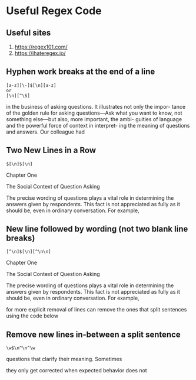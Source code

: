 # Useful Regex Code

## Useful sites

1. https://regex101.com/
1. https://ihateregex.io/

## Hyphen work breaks at the end of a line

```regex
[a-z][\-]$[\n][a-z]
or
[\n][^\S]
```

in the business of asking questions. It illustrates not only the impor-
tance of the golden rule for asking questions—Ask what you want
to know, not something else—but also, more important, the ambi-
guities of language and the powerful force of context in interpret-
ing the meaning of questions and answers. Our colleague had

## Two New Lines in a Row

```regex
$[\n]$[\n]
```

Chapter One

The Social Context 
of Question Asking

The precise wording of questions plays a vital role in determining
the answers given by respondents. This fact is not appreciated as
fully as it should be, even in ordinary conversation. For example, 

## New line followed by wording (not two blank line breaks)

```regex
[^\n]$[\n][^\n\n]
```

Chapter One

The Social Context 
of Question Asking

The precise wording of questions plays a vital role in determining
the answers given by respondents. This fact is not appreciated as
fully as it should be, even in ordinary conversation. For example,

for more explicit removal of lines can remove the ones that split sentences using the code below

## Remove new lines in-between a split sentence

```regex
\w$\n^\n^\w
```

questions that clarify their meaning. Sometimes

they only get corrected when expected behavior does not 